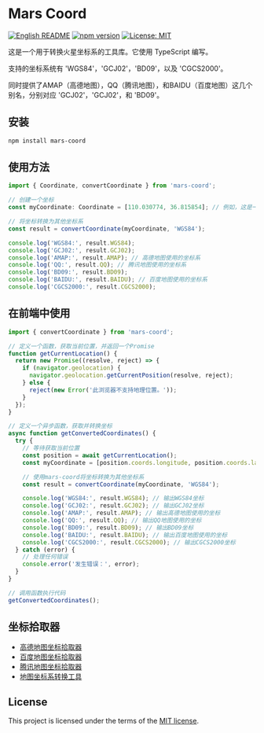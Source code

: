 # Mars Coord

[![English README](https://img.shields.io/badge/README-English-green)](./README_EN.md) [![npm version](https://img.shields.io/npm/v/mars-coord.svg?style=flat)](https://www.npmjs.com/package/mars-coord) [![License: MIT](https://img.shields.io/badge/License-MIT-yellow.svg)](https://opensource.org/licenses/MIT)


这是一个用于转换火星坐标系的工具库。它使用 TypeScript 编写。

支持的坐标系统有 'WGS84'，'GCJ02'，'BD09'，以及 'CGCS2000'。

同时提供了AMAP（高德地图），QQ（腾讯地图），和BAIDU（百度地图）这几个别名，分别对应 'GCJ02'，'GCJ02'，和 'BD09'。

## 安装

```bash
npm install mars-coord
```

## 使用方法

```typescript
import { Coordinate, convertCoordinate } from 'mars-coord';

// 创建一个坐标
const myCoordinate: Coordinate = [110.030774, 36.815854]; // 例如，这是一个 'WGS84' 坐标

// 将坐标转换为其他坐标系
const result = convertCoordinate(myCoordinate, 'WGS84');

console.log('WGS84:', result.WGS84);
console.log('GCJ02:', result.GCJ02);
console.log('AMAP:', result.AMAP); // 高德地图使用的坐标系
console.log('QQ:', result.QQ); // 腾讯地图使用的坐标系
console.log('BD09:', result.BD09);
console.log('BAIDU:', result.BAIDU); // 百度地图使用的坐标系
console.log('CGCS2000:', result.CGCS2000);
```

## 在前端中使用

```typescript
import { convertCoordinate } from 'mars-coord';

// 定义一个函数，获取当前位置，并返回一个Promise
function getCurrentLocation() {
  return new Promise((resolve, reject) => {
    if (navigator.geolocation) {
      navigator.geolocation.getCurrentPosition(resolve, reject);
    } else {
      reject(new Error('此浏览器不支持地理位置。'));
    }
  });
}

// 定义一个异步函数，获取并转换坐标
async function getConvertedCoordinates() {
  try {
    // 等待获取当前位置
    const position = await getCurrentLocation();
    const myCoordinate = [position.coords.longitude, position.coords.latitude];

    // 使用mars-coord将坐标转换为其他坐标系
    const result = convertCoordinate(myCoordinate, 'WGS84');

    console.log('WGS84:', result.WGS84); // 输出WGS84坐标
    console.log('GCJ02:', result.GCJ02); // 输出GCJ02坐标
    console.log('AMAP:', result.AMAP); // 输出高德地图使用的坐标
    console.log('QQ:', result.QQ); // 输出QQ地图使用的坐标
    console.log('BD09:', result.BD09); // 输出BD09坐标
    console.log('BAIDU:', result.BAIDU); // 输出百度地图使用的坐标
    console.log('CGCS2000:', result.CGCS2000); // 输出CGCS2000坐标
  } catch (error) {
    // 处理任何错误
    console.error('发生错误：', error);
  }
}

// 调用函数执行代码
getConvertedCoordinates();

```

## 坐标拾取器

- [高德地图坐标拾取器](https://lbs.amap.com/tools/picker)
- [百度地图坐标拾取器](https://api.map.baidu.com/lbsapi/getpoint/index.html)
- [腾讯地图坐标拾取器](https://lbs.qq.com/getPoint/)
- [地图坐标系转换工具](https://tool.lu/coordinate/)

## License

This project is licensed under the terms of the [MIT license](./LICENSE).

